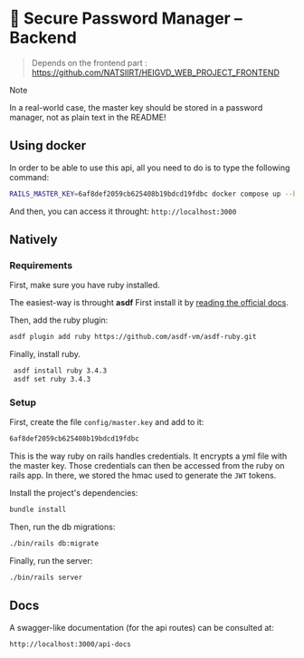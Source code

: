 # 🔐 Secure Password Manager – Backend

> Depends on the frontend part : https://github.com/NATSIIRT/HEIGVD_WEB_PROJECT_FRONTEND

> [!NOTE]  
> In a real-world case, the master key should be stored in a password manager, not as plain text in the README!

## Using docker

In order to be able to use this api, all you need to do is to type the following command:

```sh
RAILS_MASTER_KEY=6af8def2059cb625408b19bdcd19fdbc docker compose up --build
```

And then, you can access it throught: `http://localhost:3000`

## Natively

### Requirements

First, make sure you have ruby installed.

The easiest-way is throught **asdf**
First install it by [reading the official docs](https://asdf-vm.com/guide/getting-started.html).

Then, add the ruby plugin:

```sh
asdf plugin add ruby https://github.com/asdf-vm/asdf-ruby.git
```

Finally, install ruby.

```sh
 asdf install ruby 3.4.3
 asdf set ruby 3.4.3
```

### Setup

First, create the file `config/master.key` and add to it:
```txt
6af8def2059cb625408b19bdcd19fdbc
```

This is the way ruby on rails handles credentials. It encrypts a yml file with the master key. Those credentials can then be accessed from the ruby on rails app. In there, we stored the hmac used to generate the `JWT` tokens.

Install the project's dependencies:

```sh
bundle install
```


Then, run the db migrations:

```sh
./bin/rails db:migrate
```

Finally, run the server:

```sh
./bin/rails server
```

## Docs

A swagger-like documentation (for the api routes) can be consulted at:

`http://localhost:3000/api-docs`
